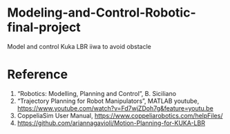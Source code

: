 # Modeling-and-Control-Robotic-final-project
Model and control Kuka LBR iiwa to avoid obstacle

# Reference
1. “Robotics: Modelling, Planning and Control”, B. Siciliano  
2. “Trajectory Planning for Robot Manipulators”, MATLAB youtube, https://www.youtube.com/watch?v=Fd7wjZDoh7g&feature=youtu.be  
3. CoppeliaSim User Manual, https://www.coppeliarobotics.com/helpFiles/  
4. https://github.com/ariannagavioli/Motion-Planning-for-KUKA-LBR  
